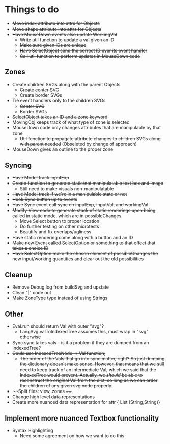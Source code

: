 # Things to do

* ~~Move index attribute into attrs for Objects~~
* ~~Move shape attribute into attrs for Objects~~
* ~~Have MouseDown events also update WorkingVal~~
  - ~~Write util function to update a val given an ID~~
  - ~~Make sure given IDs are unique~~
  - ~~Have SelectObject send the correct ID over its event handler~~
  - ~~Call util function to perform updates in MouseDown code~~

## Zones

* Create children SVGs along with the parent Objects
  - ~~Create center SVG~~
  - Create border SVGs
* Tie event handlers only to the children SVGs
  - ~~Center SVG~~
  - Border SVGs
* ~~SelectObject takes an ID and a zone keyword~~
* MovingObj keeps track of what type of zone is selected
* MouseDown code only changes attributes that are manipulable by that zone
  - ~~Util function to propagate attribute changes to children SVGs along with
  parent needed~~ (Obseleted by change of approach)
* MouseDown gives an outline to the proper zone

## Syncing

* ~~Have Model track inputExp~~
* ~~Create function to generate static/not manipulatable text box and image~~
  - Still need to make visuals non-manipulatable
* ~~Have Model track if we're in a manipulable state or not~~
* ~~Hook Sync button up to events~~
* ~~Have Sync event call sync on inputExp, inputVal, and workingVal~~
* ~~Modify View code to generate stack of static renderings upon being called in
static mode, which are in possibleChanges~~
  - Move Select button to proper location
  - Do further testing on other microtests
  - Beautify and fix overlaps/ugliness
* Have static rendering come along with a button and an ID
* ~~Make new Event called SelectOption or something to that effect that takes a
choice ID~~
* ~~Have SelectOption make the chosen element of possibleChanges the new
input/working quantities and clear out the old possibilities~~

## Cleanup
* Remove Debug.log from buildSvg and upstate
* Clean "|" code out
* Make ZoneType type instead of using Strings

## Other
* Eval.run should return Val with outer "svg"?
  - LangSvg.valToIndexedTree assumes this, must wrap in "svg" otherwise 
* Sync.sync takes vals - is it a problem if they are dumped from an IndexedTree?
* ~~Could use IndexedTreeNode -> Val function;~~
  - ~~The order of the Vals that go into sync matter, right? So just dumping the
    dictionary doesn't make sense. However, that means that we still need to
    keep track of an intermediate Val, which we said that the IndexedTree would
    prevent. Actually, we _should_ be able to reconstruct the original Val from
    the dict, so long as we can order the children of any given svg node
    properly.~~
* ~~Split files: view, zones ~~
* ~~Change high level data representations~~
* Create more nuanced data representation for attr { List (String,String)}

## Implement more nuanced Textbox functionality
* Syntax Highlighting
  - Need some agreement on how we want to do this

